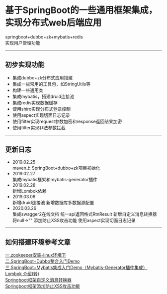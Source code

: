 # 基于SpringBoot的一些通用框架集成，实现分布式web后端应用
springboot+dubbo+zk+mybatis+redis<br>
实现用户管理功能
***
## 初步实现功能
* 集成dubbo+zk分布式应用搭建
* 集成一些常用的工具包，如StringUtils等
* 构建一些通用类
* 集成mybatis，搭建druid连接池
* 集成redis实现数据缓存
* 使用shiro实现分布式登录控制
* 使用aspect实现切面日志记录
* 使用filter实现request参数加密和response返回结果加密
* 使用filter实现非法参数拦截

***
## 更新日志

* 2019.02.25<br>
maven上 SpringBoot+dubbo+zk项目初始化
* 2019.02.27<br>
集成mybatis框架和mybatis-generator插件
* 2019.02.28<br>
新增Lombok依赖
* 2019.03.06<br>
新增druid连接池
新增数据库多数据源配置
* 2020.03.26<br>
集成swagger2在线文档
统一api返回格式RtnResult
新增自定义消息转换器 将null->""
添加防止XSS攻击功能
使用aspect实现切面日志记录
***
## 如何搭建环境参考文章<br>
[一.zookeeper安装-linux环境下](https://blog.csdn.net/weixin_33805152/article/details/87916409?_blank)<br>
[二.SpringBoot+Dubbo整合入门Demo](https://blog.csdn.net/weixin_33805152/article/details/87919394?_blank)<br>
[三.SpringBoot+Mybatis集成入门Demo（Mybatis-Generator插件集成）](https://blog.csdn.net/weixin_33805152/article/details/87978315?_blank)<br>
[Lombok 介绍(转)](https://blog.csdn.net/weixin_33805152/article/details/88035898?_blank)<br>
[Springboot框架自定义消息转换器](https://www.cnblogs.com/mrBeany/p/10649552.html)<br>
[Springboot框架添加防止XSS攻击功能](https://www.cnblogs.com/mrBeany/p/10649853.html)<br>


